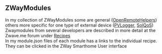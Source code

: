 ## ZWayModules
In my collection of ZWayModules some are general ([OpenRemoteHelpers](http://forum.z-wave.me/viewtopic.php?f=3424&t=20819)) others more specific for one type of external device ([PVLogger](http://forum.z-wave.me/viewtopic.php?f=3424&t=21398), [SolQoS](http://forum.z-wave.me/viewtopic.php?f=3424&t=21398)) Zwaymodules from several developers are described in more detail at the Zwave.me forum under [Recipes](http://forum.z-wave.me/viewforum.php?f=3424)  
In my module.json files of each module has a links to the individual recipe. They can be clicked in the ZWay Smarthome User interface
